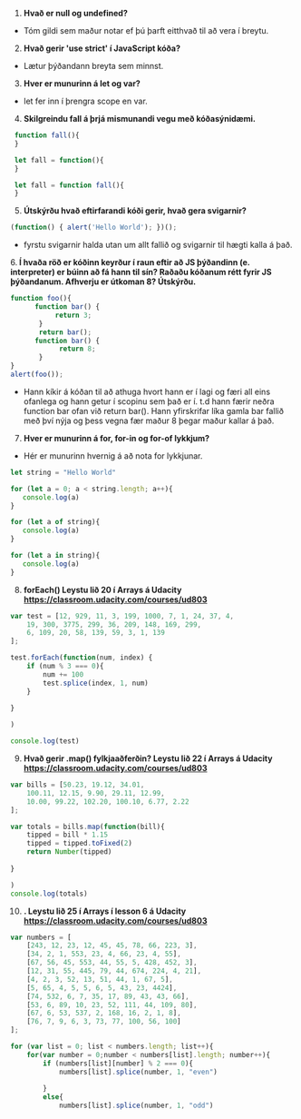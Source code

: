 1. <b>Hvað er null og undefined?</b> 
  * Tóm gildi sem maður notar ef þú þarft eitthvað til að vera í breytu.
2. <b>Hvað gerir 'use strict' í JavaScript kóða?</b> 
  * Lætur þýðandann breyta sem minnst.
3. <b>Hver er munurinn á let og var?</b>
  * let fer inn í þrengra scope en var.

4. <b>Skilgreindu fall á þrjá mismunandi vegu með kóðasýnidæmi.</b>
 ```javascript
  function fall(){
  }
  ```
  
 ```javascript
  let fall = function(){
  }
  ```
  
 ```javascript
  let fall = function fall(){
  }
  ```
5. <b>Útskýrðu hvað eftirfarandi kóði gerir, hvað gera svigarnir?</b>
 ```javascript
 (function() { alert('Hello World'); })();
 ```
 * fyrstu svigarnir halda utan um allt fallið og svigarnir til hægti kalla á það.

6.<b> Í hvaða röð er kóðinn keyrður í raun eftir að JS þýðandinn (e. interpreter) er búinn að fá
hann til sín? Raðaðu kóðanum rétt fyrir JS þýðandanum. Afhverju er útkoman 8? Útskýrðu.</b>
```javascript
function foo(){
      function bar() {
           return 3;
       }
       return bar();
      function bar() {
            return 8;
       }
}
alert(foo()); 

```
 * Hann kíkir á kóðan til að athuga hvort hann er í lagi og færi all eins ofanlega og hann getur í scopinu sem það er í. t.d hann færir neðra function bar ofan við return bar(). Hann yfirskrifar líka gamla bar fallið með því nýja og þess vegna fær maður 8 þegar maður kallar á það.
7. <b> Hver er munurinn á for, for-in og for-of lykkjum? </b>
 * Hér er munurinn hvernig á að nota for lykkjunar.
 ```javascript
 let string = "Hello World"

for (let a = 0; a < string.length; a++){
	console.log(a)
}

for (let a of string){
	console.log(a)
}

for (let a in string){
	console.log(a)
}
 
 ```
8. <b>forEach() Leystu lið 20 í Arrays á Udacity https://classroom.udacity.com/courses/ud803 </b>

```javascript
var test = [12, 929, 11, 3, 199, 1000, 7, 1, 24, 37, 4,
    19, 300, 3775, 299, 36, 209, 148, 169, 299,
    6, 109, 20, 58, 139, 59, 3, 1, 139
];

test.forEach(function(num, index) {
    if (num % 3 === 0){
        num += 100
        test.splice(index, 1, num)
    }
    
}

)

console.log(test)
```
9. <b>Hvað gerir .map() fylkjaaðferðin? Leystu lið 22 í Arrays á Udacity
https://classroom.udacity.com/courses/ud803</b>
```javascript
var bills = [50.23, 19.12, 34.01,
    100.11, 12.15, 9.90, 29.11, 12.99,
    10.00, 99.22, 102.20, 100.10, 6.77, 2.22
];

var totals = bills.map(function(bill){
    tipped = bill * 1.15
    tipped = tipped.toFixed(2)
    return Number(tipped)
    
}

)
console.log(totals)
```
10. <b>. Leystu lið 25 í Arrays í lesson 6 á Udacity https://classroom.udacity.com/courses/ud803</b>
```javascript
var numbers = [
    [243, 12, 23, 12, 45, 45, 78, 66, 223, 3],
    [34, 2, 1, 553, 23, 4, 66, 23, 4, 55],
    [67, 56, 45, 553, 44, 55, 5, 428, 452, 3],
    [12, 31, 55, 445, 79, 44, 674, 224, 4, 21],
    [4, 2, 3, 52, 13, 51, 44, 1, 67, 5],
    [5, 65, 4, 5, 5, 6, 5, 43, 23, 4424],
    [74, 532, 6, 7, 35, 17, 89, 43, 43, 66],
    [53, 6, 89, 10, 23, 52, 111, 44, 109, 80],
    [67, 6, 53, 537, 2, 168, 16, 2, 1, 8],
    [76, 7, 9, 6, 3, 73, 77, 100, 56, 100]
];

for (var list = 0; list < numbers.length; list++){
    for(var number = 0;number < numbers[list].length; number++){
        if (numbers[list][number] % 2 === 0){
            numbers[list].splice(number, 1, "even")
            
        }
        else{
            numbers[list].splice(number, 1, "odd")
```
